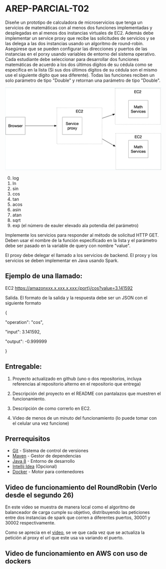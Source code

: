 # AREP-PARCIAL-T02

Diseñe un prototipo de calculadora de microservicios que tenga un servicios de matemáticas con al menos dos funciones implementadas y desplegadas en al menos dos instancias virtuales de EC2. Además debe implementar un service proxy que recibe las solicitudes de servicios y se las delega a las dos instancias usando un algoritmo de round-robin. Asegúrese que se pueden configurar las direcciones y puertos de las instancias en el porxy usando variables de entorno del sistema operativo. Cada estudiante debe seleccionar para desarrollar dos funciones matemáticas de acuerdo a los dos últimos dígitos de su cédula como se especifica en la lista (Si sus dos últimos dígitos de su cédula son el mismo use el siguiente dígito que sea diferente). Todas las funciones reciben un solo parámetro de tipo "Double" y retornan una parámetro de tipo "Double".


<img src="https://github.com/Rincon10/AREP-PARCIAL-T02/blob/master/images/Arquitectura.jpg" />


0. log
1. ln
2. sin
3. cos
4. tan
5. acos
6. asin
7. atan
8. sqrt
9. exp (el número de eauler elevado ala potendia del parámetro)


Implemente los servicios para responder al método de solicitud HTTP GET. Deben usar el nombre de la función especificado en la lista y el parámetro debe ser pasado en la variable de query con nombre "value".

El proxy debe delegar el llamado a los servicios de backend. El proxy y los servicios se deben implementar en Java usando Spark.


## Ejemplo de una llamado:

EC2
https://amazonxxx.x.xxx.x.xxx:{port}/cos?value=3.141592

Salida. El formato de la salida y la respuesta debe ser un JSON con el siguiente formato

{

 "operation": "cos",

 "input":  3.141592,

 "output":  -0.999999

}


## Entregable:

1. Proyecto actualizado en github (uno o dos repositorios, incluya referencias al repositorio alterno en el repositorio que entrega)

2. Descripción del proyecto en el README con pantalazos que muestren el funcionamiento.

3. Descripción de como correrlo en EC2.

4. Video de menos de un minuto del funcionamiento (lo puede tomar con el celular una vez funcione)


## **Prerrequisitos**

-   [Git](https://git-scm.com/downloads) - Sistema de control de versiones
-   [Maven](https://maven.apache.org/download.cgi) - Gestor de dependencias
-   [Java 8](https://www.java.com/download/ie_manual.jsp) - Entorno de desarrollo
-   [Intellij Idea](https://www.jetbrains.com/es-es/idea/download/) (Opcional)
-   [Docker](https://www.docker.com/get-started) -  Motor para contenedores


## Video de funcionamiento del RoundRobin (Verlo desde el segundo 26)

En este video se muestra de manera local como el algoritmo de balanceador de carga cumple su objetivo, distribuyendo las peticiones entre dos instancias de spark que corren a diferentes puertos, 30001 y 30002 respectivamente.

Como se aprecia en el [video](https://pruebacorreoescuelaingeduco-my.sharepoint.com/:v:/r/personal/ivan_rincon-s_mail_escuelaing_edu_co/Documents/Recordings/Call%20with%20LAURA%20and%201%20other-20220330_172234-Meeting%20Recording.mp4?csf=1&web=1&e=3mIUSw), se ve que cada vez que se actualiza la petición al proxy el url que este usa va variando el puerto.

## Video de funcionamiento en AWS con uso de dockers
